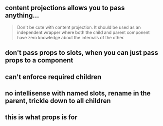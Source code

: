 
## content projections allows you to pass anything...

> Don't be cute with content projection. It should be used as an independent wrapper where both the child and parent component have zero knowledge about the internals of the other.

## don't pass props to slots, when you can just pass props to a component

## can't enforce required children

## no intellisense with named slots, rename in the parent, trickle down to all children

## this is what props is for